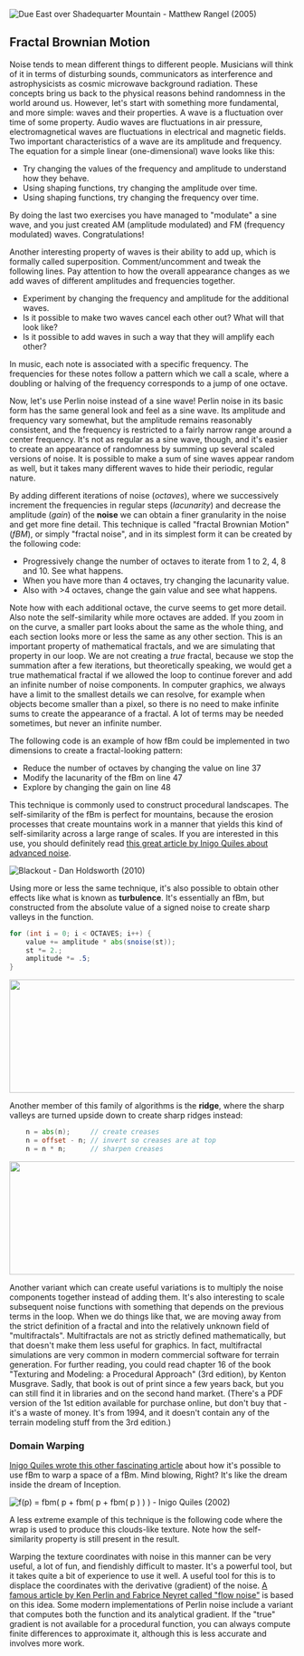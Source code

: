 ![Due East over Shadequarter Mountain - Matthew Rangel (2005) ](rangel.jpg)

## Fractal Brownian Motion

Noise tends to mean different things to different people. Musicians will think of it in terms of disturbing sounds, communicators as interference and astrophysicists as cosmic microwave background radiation. These concepts bring us back to the physical reasons behind randomness in the world around us. However, let's start with something more fundamental, and more simple: waves and their properties. A wave is a fluctuation over time of some property. Audio waves are fluctuations in air pressure, electromagnetical waves are fluctuations in electrical and magnetic fields. Two important characteristics of a wave are its amplitude and frequency. The equation for a simple linear (one-dimensional) wave looks like this:

<div class="simpleFunction" data="
float amplitude = 1.;
float frequency = 1.;
y = amplitude * sin(x * frequency);
"></div>

* Try changing the values of the frequency and amplitude to understand how they behave.
* Using shaping functions, try changing the amplitude over time.
* Using shaping functions, try changing the frequency over time.

By doing the last two exercises you have managed to "modulate" a sine wave, and you just created AM (amplitude modulated) and FM (frequency modulated) waves. Congratulations!

Another interesting property of waves is their ability to add up, which is formally called superposition. Comment/uncomment and tweak the following lines. Pay attention to how the overall appearance changes as we add waves of different amplitudes and frequencies together.

<div class="simpleFunction" data="
float amplitude = 1.;
float frequency = 1.;
y = sin(x * frequency);
float t = 0.01*(-u_time*130.0);
y += sin(x*frequency*2.1 + t)*4.5;
y += sin(x*frequency*1.72 + t*1.121)*4.0;
y += sin(x*frequency*2.221 + t*0.437)*5.0;
y += sin(x*frequency*3.1122+ t*4.269)*2.5;
y *= amplitude*0.06;
"></div>

* Experiment by changing the frequency and amplitude for the additional waves.
* Is it possible to make two waves cancel each other out? What will that look like?
* Is it possible to add waves in such a way that they will amplify each other?

In music, each note is associated with a specific frequency. The frequencies for these notes follow a pattern which we call a scale, where a doubling or halving of the frequency corresponds to a jump of one octave.

Now, let's use Perlin noise instead of a sine wave! Perlin noise in its basic form has the same general look and feel as a sine wave. Its amplitude and frequency vary somewhat, but the amplitude remains reasonably consistent, and the frequency is restricted to a fairly narrow range around a center frequency. It's not as regular as a sine wave, though, and it's easier to create an appearance of randomness by summing up several scaled versions of noise. It is possible to make a sum of sine waves appear random as well, but it takes many different waves to hide their periodic, regular nature.

By adding different iterations of noise (*octaves*), where we successively increment the frequencies in regular steps (*lacunarity*) and decrease the amplitude (*gain*) of the **noise** we can obtain a finer granularity in the noise and get more fine detail. This technique is called "fractal Brownian Motion" (*fBM*), or simply "fractal noise", and in its simplest form it can be created by the following code:

<div class="simpleFunction" data="// Properties
const int octaves = 1;
float lacunarity = 2.0;
float gain = 0.5;
//
// Initial values
float amplitude = 0.5;
float frequency = 1.;
//
// Loop of octaves
for (int i = 0; i < octaves; i++) {
&#9;y += amplitude * noise(frequency*x);
&#9;frequency *= lacunarity;
&#9;amplitude *= gain;
}"></div>

* Progressively change the number of octaves to iterate from 1 to 2, 4, 8 and 10. See what happens.
* When you have more than 4 octaves, try changing the lacunarity value.
* Also with >4 octaves, change the gain value and see what happens.

Note how with each additional octave, the curve seems to get more detail. Also note the self-similarity while more octaves are added. If you zoom in on the curve, a smaller part looks about the same as the whole thing, and each section looks more or less the same as any other section. This is an important property of mathematical fractals, and we are simulating that property in our loop. We are not creating a *true* fractal, because we stop the summation after a few iterations, but theoretically speaking, we would get a true mathematical fractal if we allowed the loop to continue forever and add an infinite number of noise components. In computer graphics, we always have a limit to the smallest details we can resolve, for example when objects become smaller than a pixel, so there is no need to make infinite sums to create the appearance of a fractal. A lot of terms may be needed sometimes, but never an infinite number.

The following code is an example of how fBm could be implemented in two dimensions to create a fractal-looking pattern:

<div class='codeAndCanvas' data='2d-fbm.frag'></div>

* Reduce the number of octaves by changing the value on line 37
* Modify the lacunarity of the fBm on line 47
* Explore by changing the gain on line 48

This technique is commonly used to construct procedural landscapes. The self-similarity of the fBm is perfect for mountains, because the erosion processes that create mountains work in a manner that yields this kind of self-similarity across a large range of scales. If you are interested in this use, you should definitely read [this great article by Inigo Quiles about advanced noise](http://www.iquilezles.org/www/articles/morenoise/morenoise.htm).

![Blackout - Dan Holdsworth (2010)](holdsworth.jpg)

Using more or less the same technique, it's also possible to obtain other effects like what is known as **turbulence**. It's essentially an fBm, but constructed from the absolute value of a signed noise to create sharp valleys in the function.

```glsl
for (int i = 0; i < OCTAVES; i++) {
    value += amplitude * abs(snoise(st));
    st *= 2.;
    amplitude *= .5;
}
```

<a href="../edit.php#13/turbulence.frag"><img src="turbulence-long.png"  width="520px" height="200px"></img></a>

Another member of this family of algorithms is the **ridge**, where the sharp valleys are turned upside down to create sharp ridges instead:

```glsl
    n = abs(n);     // create creases
    n = offset - n; // invert so creases are at top
    n = n * n;      // sharpen creases
```

<a href="../edit.php#13/ridge.frag"><img src="ridge-long.png"  width="520px" height="200px"></img></a>

Another variant which can create useful variations is to multiply the noise components together instead of adding them. It's also interesting to scale subsequent noise functions with something that depends on the previous terms in the loop. When we do things like that, we are moving away from the strict definition of a fractal and into the relatively unknown field of "multifractals". Multifractals are not as strictly defined mathematically, but that doesn't make them less useful for graphics. In fact, multifractal simulations are very common in modern commercial software for terrain generation. For further reading, you could read chapter 16 of the book "Texturing and Modeling: a Procedural Approach" (3rd edition), by Kenton Musgrave. Sadly, that book is out of print since a few years back, but you can still find it in libraries and on the second hand market. (There's a PDF version of the 1st edition available for purchase online, but don't buy that - it's a waste of money. It's from 1994, and it doesn't contain any of the terrain modeling stuff from the 3rd edition.)

### Domain Warping

[Inigo Quiles wrote this other fascinating article](http://www.iquilezles.org/www/articles/warp/warp.htm) about how it's possible to use fBm to warp a space of a fBm. Mind blowing, Right? It's like the dream inside the dream of Inception.

![ f(p) = fbm( p + fbm( p + fbm( p ) ) ) - Inigo Quiles (2002)](quiles.jpg)

A less extreme example of this technique is the following code where the wrap is used to produce this clouds-like texture. Note how the self-similarity property is still present in the result.

<div class='codeAndCanvas' data='clouds.frag'></div>

Warping the texture coordinates with noise in this manner can be very useful, a lot of fun, and fiendishly difficult to master. It's a powerful tool, but it takes quite a bit of experience to use it well. A useful tool for this is to displace the coordinates with the derivative (gradient) of the noise. [A famous article by Ken Perlin and Fabrice Neyret called "flow noise"](http://evasion.imag.fr/Publications/2001/PN01/) is based on this idea. Some modern implementations of Perlin noise include a variant that computes both the function and its analytical gradient. If the "true" gradient is not available for a procedural function, you can always compute finite differences to approximate it, although this is less accurate and involves more work.

